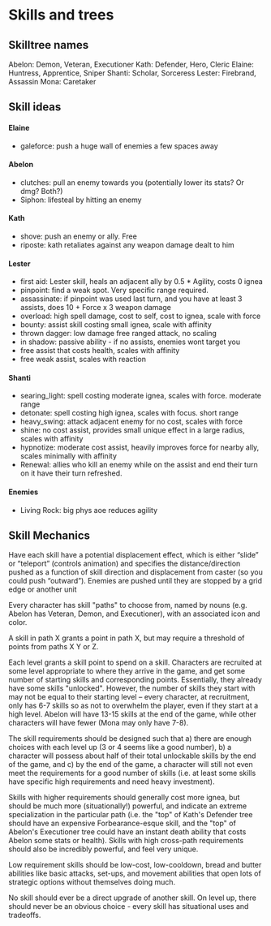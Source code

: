 # Skills and trees

## Skilltree names

Abelon: Demon, Veteran, Executioner
Kath:   Defender, Hero, Cleric
Elaine: Huntress, Apprentice, Sniper
Shanti: Scholar, Sorceress
Lester: Firebrand, Assassin
Mona:   Caretaker

## Skill ideas

#### Elaine

- galeforce: push a huge wall of enemies a few spaces away

#### Abelon

- clutches: pull an enemy towards you (potentially lower its stats? Or dmg? Both?)
- Siphon: lifesteal by hitting an enemy

#### Kath

- shove: push an enemy or ally. Free
- riposte: kath retaliates against any weapon damage dealt to him

#### Lester

- first aid: Lester skill, heals an adjacent ally by 0.5 * Agility, costs 0 ignea
- pinpoint: find a weak spot. Very specific range required.
- assassinate: if pinpoint was used last turn, and you have at least 3 assists,
does 10 + Force x 3 weapon damage
- overload: high spell damage, cost to self, cost to ignea, scale with force
- bounty: assist skill costing small ignea, scale with affinity
- thrown dagger: low damage free ranged attack, no scaling
- in shadow: passive ability - if no assists, enemies wont target you
- free assist that costs health, scales with affinity
- free weak assist, scales with reaction

#### Shanti

- searing_light: spell costing moderate ignea, scales with force. moderate range
- detonate: spell costing high ignea, scales with focus. short range
- heavy_swing: attack adjacent enemy for no cost, scales with force
- shine: no cost assist, provides small unique effect in a large radius, scales with affinity
- hypnotize: moderate cost assist, heavily improves force for nearby ally, scales minimally with affinity
- Renewal: allies who kill an enemy while on the assist and end their turn on it have their turn refreshed.

#### Enemies

- Living Rock: big phys aoe reduces agility

## Skill Mechanics

Have each skill have a potential displacement effect, which is either “slide” or “teleport” (controls animation) and specifies the distance/direction pushed as a function of skill direction and displacement from caster (so you could push “outward”). Enemies are pushed until they are stopped by a grid edge or another unit

Every character has skill "paths" to choose from, named by nouns
(e.g. Abelon has Veteran, Demon, and Executioner), with an associated icon and
color.

A skill in path X grants a point in path X, but may require a threshold of
points from paths X Y or Z.

Each level grants a skill point to spend on a skill. Characters are recruited at some level appropriate to where they arrive in the game, and get some number of starting skills and corresponding points. Essentially, they already have some skills "unlocked". However, the number of skills they start with may not be equal to their starting level – every character, at recruitment, only has 6-7 skills so as not to overwhelm the player, even if they start at a high level. Abelon will have 13-15 skills at the end of the game, while other characters will have fewer (Mona may only have 7-8).

The skill requirements should be designed such that a) there are enough choices
with each level up (3 or 4 seems like a good number), b) a character will
possess about half of their total unlockable skills by the end of the game,
and c) by the end of the game, a character will still not even meet the
requirements for a good number of skills (i.e. at least some skills have
specific high requirements and need heavy investment).

Skills with higher requirements should generally cost more ignea, but should be
much more (situationally!) powerful, and indicate an extreme specialization in
the particular path (i.e. the "top" of Kath's Defender tree should have an
expensive Forbearance-esque skill, and the "top" of Abelon's Executioner tree
could have an instant death ability that costs Abelon some stats or health).
Skills with high cross-path requirements should also be incredibly powerful,
and feel very unique.

Low requirement skills should be low-cost, low-cooldown, bread and butter
abilities like basic attacks, set-ups, and movement abilities that open lots of
strategic options without themselves doing much.

No skill should ever be a direct upgrade of another skill. On level up, there
should never be an obvious choice - every skill has situational uses and
tradeoffs.
